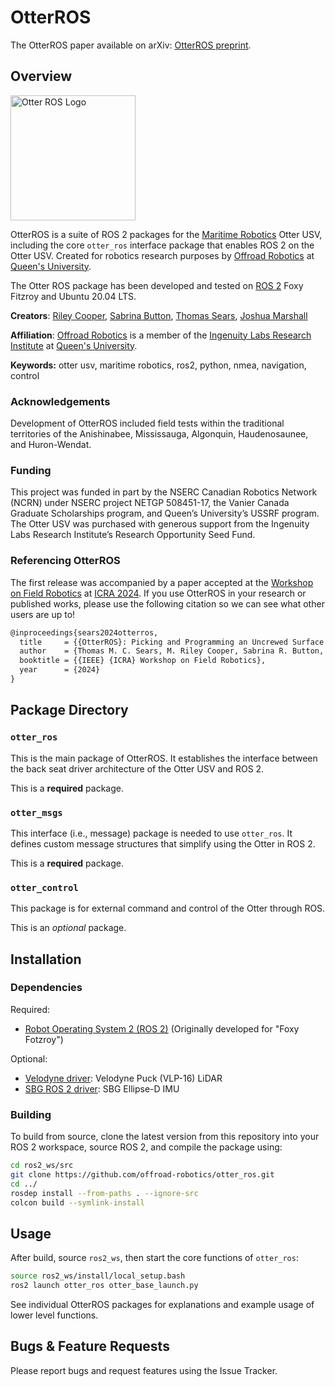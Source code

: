 # OtterROS

The OtterROS paper available on arXiv: [OtterROS preprint](https://arxiv.org/abs/2404.05627).

## Overview

<img src="https://i.imgur.com/4PBpnlb.png" alt="Otter ROS Logo" width="200"/>

OtterROS is a suite of ROS 2 packages for the [Maritime Robotics] Otter USV, including the core `otter_ros` interface package that enables ROS 2 on the Otter USV. Created for robotics research purposes by [Offroad Robotics] at [Queen's University].

The Otter ROS package has been developed and tested on [ROS 2] Foxy Fitzroy and Ubuntu 20.04 LTS.

**Creators**: [Riley Cooper](15mrc5@queensu.ca), [Sabrina Button](sabrina.button@queensu.ca), [Thomas Sears](thomas.sears@queensu.ca), [Joshua Marshall](joshua.marshall@queensu.ca)

**Affiliation**: [Offroad Robotics] is a member of the [Ingenuity Labs Research Institute] at [Queen's University].

**Keywords:** otter usv, maritime robotics, ros2, python, nmea, navigation, control

### Acknowledgements

Development of OtterROS included field tests within the traditional territories of the Anishinabee, Mississauga, Algonquin, Haudenosaunee, and Huron-Wendat.

### Funding

This project was funded in part by the NSERC Canadian Robotics Network (NCRN) under NSERC project NETGP 508451-17, the Vanier Canada Graduate Scholarships program, and Queen’s University’s USSRF program. The Otter USV was purchased with generous support from the Ingenuity Labs Research Institute’s Research Opportunity Seed Fund.

### Referencing OtterROS

The first release was accompanied by a paper accepted at the [Workshop on Field Robotics](https://norlab-ulaval.github.io/workshop_field_robotics_icra2024/) at [ICRA 2024](https://2024.ieee-icra.org/). If you use OtterROS in your research or published works, please use the following citation so we can see what other users are up to!

```latex
@inproceedings{sears2024otterros,
  title     = {{OtterROS}: Picking and Programming an Uncrewed Surface Vessel for Experimental Field Robotics Research with {ROS 2}},
  author    = {Thomas M. C. Sears, M. Riley Cooper, Sabrina R. Button, and Joshua A. Marshall},
  booktitle = {{IEEE} {ICRA} Workshop on Field Robotics},
  year      = {2024}
}
```

## Package Directory

### `otter_ros`
This is the main package of OtterROS. It establishes the interface between the back seat driver architecture of the Otter USV and ROS 2.

This is a **required** package.

### `otter_msgs`
This interface (i.e., message) package is needed to use `otter_ros`. It defines custom message structures that simplify using the Otter in ROS 2.

This is a **required** package.

### `otter_control`
This package is for external command and control of the Otter through ROS.

This is an *optional* package.

## Installation

### Dependencies

Required:
- [Robot Operating System 2 (ROS 2)](https://docs.ros.org/en/foxy/index.html) (Originally developed for "Foxy Fotzroy")

Optional:
- [Velodyne driver](https://github.com/ros-drivers/velodyne): Velodyne Puck (VLP-16) LiDAR
- [SBG ROS 2 driver](https://github.com/SBG-Systems/sbg_ros2_driver): SBG Ellipse-D IMU


### Building

To build from source, clone the latest version from this repository into your ROS 2 workspace, source ROS 2, and compile the package using:

```bash
cd ros2_ws/src
git clone https://github.com/offroad-robotics/otter_ros.git
cd ../
rosdep install --from-paths . --ignore-src
colcon build --symlink-install
```

## Usage

After build, source `ros2_ws`, then start the core functions of `otter_ros`:

```bash
source ros2_ws/install/local_setup.bash
ros2 launch otter_ros otter_base_launch.py
```

See individual OtterROS packages for explanations and example usage of lower level functions.

## Bugs & Feature Requests

Please report bugs and request features using the Issue Tracker.

[ROS 2]: http://www.ros.org
[Offroad Robotics]: https://offroad.engineering.queensu.ca/
[Queen's University]: https://queensu.ca
[Maritime Robotics]: https://www.maritimerobotics.com/
[Ingenuity Labs Research Institute]: https://ingenuitylabs.queensu.ca/
